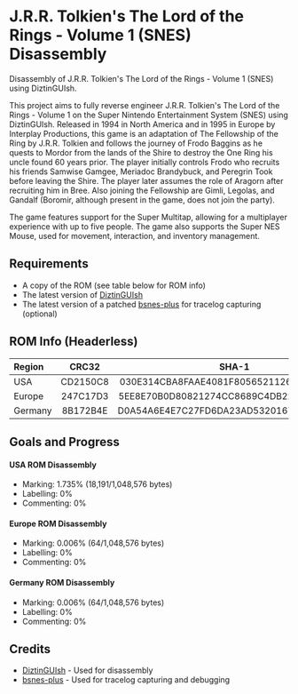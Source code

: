 # J.R.R. Tolkien's The Lord of the Rings - Volume 1 (SNES) Disassembly
Disassembly of J.R.R. Tolkien's The Lord of the Rings - Volume 1 (SNES) using DiztinGUIsh.

This project aims to fully reverse engineer J.R.R. Tolkien's The Lord of the Rings - Volume 1 on the Super Nintendo Entertainment System (SNES) using DiztinGUIsh. Released in 1994 in North America and in 1995 in Europe by Interplay Productions, this game is an adaptation of The Fellowship of the Ring by J.R.R. Tolkien and follows the journey of Frodo Baggins as he quests to Mordor from the lands of the Shire to destroy the One Ring his uncle found 60 years prior. The player initially controls Frodo who recruits his friends Samwise Gamgee, Meriadoc Brandybuck, and Peregrin Took before leaving the Shire. The player later assumes the role of Aragorn after recruiting him in Bree. Also joining the Fellowship are Gimli, Legolas, and Gandalf (Boromir, although present in the game, does not join the party).

The game features support for the Super Multitap, allowing for a multiplayer experience with up to five people. The game also supports the Super NES Mouse, used for movement, interaction, and inventory management.

## Requirements
* A copy of the ROM (see table below for ROM info)
* The latest version of [DiztinGUIsh](https://github.com/IsoFrieze/DiztinGUIsh/releases)
* The latest version of a patched [bsnes-plus](https://github.com/DizTools/bsnes-plus/releases) for tracelog capturing (optional)

## ROM Info (Headerless)
| Region  |   CRC32  |                   SHA-1                  |
|:--------|:--------:|:----------------------------------------:|
| USA     | CD2150C8 | 030E314CBA8FAAE4081F8056521126916E5E0ADA |
| Europe  | 247C17D3 | 5EE8E70B0D80821274CC8689C4DB22215B5AE52F |
| Germany | 8B172B4E | D0A54A6E4E7C27FD6DA23AD53201679272F9AC04 |

## Goals and Progress
#### USA ROM Disassembly
* Marking: 1.735% (18,191/1,048,576 bytes)
* Labelling: 0%
* Commenting: 0%
#### Europe ROM Disassembly
* Marking: 0.006% (64/1,048,576 bytes)
* Labelling: 0%
* Commenting: 0%
#### Germany ROM Disassembly
* Marking: 0.006% (64/1,048,576 bytes)
* Labelling: 0%
* Commenting: 0%

## Credits
* [DiztinGUIsh](https://github.com/IsoFrieze/DiztinGUIsh) - Used for disassembly
* [bsnes-plus](https://github.com/DizTools/bsnes-plus) - Used for tracelog capturing and debugging
